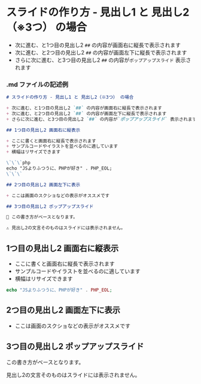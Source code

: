 # スライドの作り方 - 見出し1 と 見出し2（※3つ） の場合

+ 次に進む、と1つ目の見出し2 `##` の内容が画面右に縦長で表示されます
+ 次に進む、と2つ目の見出し2 `##` の内容が画面左下に縦長で表示されます
+ さらに次に進む、と3つ目の見出し2 `##` の内容が`ポップアップスライド` 表示されます

### .md ファイルの記述例

```md
# スライドの作り方 - 見出し1 と 見出し2（※3つ） の場合

+ 次に進む、と1つ目の見出し2 `##` の内容が画面右に縦長で表示されます
+ 次に進む、と2つ目の見出し2 `##` の内容が画面左下に縦長で表示されます
+ さらに次に進む、と3つ目の見出し2 `##` の内容が`ポップアップスライド` 表示されます

## 1つ目の見出し2 画面右に縦表示

+ ここに書くと画面右に縦長で表示されます
+ サンプルコードやイラストを並べるのに適しています
+ 横幅はリサイズできます

\`\`\`php
echo "JSよりふつうに、PHPが好き" . PHP_EOL;
\`\`\`

## 2つ目の見出し2 画面左下に表示

+ ここは画面のスクショなどの表示がオススメです

## 3つ目の見出し2 ポップアップスライド

💬 この書き方がベースとなります。

⚠️ 見出し2の文言そのものはスライドには表示されません。
```

## 1つ目の見出し2 画面右に縦表示

+ ここに書くと画面右に縦長で表示されます
+ サンプルコードやイラストを並べるのに適しています
+ 横幅はリサイズできます

```php
echo "JSよりふつうに、PHPが好き" . PHP_EOL;
```

## 2つ目の見出し2 画面左下に表示

+ ここは画面のスクショなどの表示がオススメです

## 3つ目の見出し2 ポップアップスライド

この書き方がベースとなります。

見出し2の文言そのものはスライドには表示されません。

